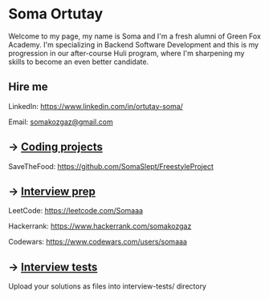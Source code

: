 # Soma Ortutay

Welcome to my page, my name is Soma and I'm a fresh alumni of Green Fox Academy. I'm specializing in Backend Software Development and this is my progression in our after-course Huli program, where I'm sharpening my skills to become an even better candidate.

## Hire me
LinkedIn: https://www.linkedin.com/in/ortutay-soma/

Email: somakozgaz@gmail.com

## &rarr; [Coding projects](https://github.com/green-fox-academy/definitions/tree/master/project-phase/huli/coding-projects)
SaveTheFood: https://github.com/SomaSlept/FreestyleProject

## &rarr; [Interview prep](https://github.com/green-fox-academy/teaching-materials/tree/master/interview)
LeetCode: https://leetcode.com/Somaaa

Hackerrank: https://www.hackerrank.com/somakozgaz

Codewars: https://www.codewars.com/users/somaaa

## &rarr; [Interview tests](https://github.com/green-fox-academy/teaching-materials/tree/master/project-phase/tech-interview-tests)
Upload your solutions as files into interview-tests/ directory


